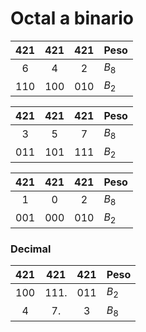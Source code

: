 # Octal a binario

| 421 | 421 | 421 | Peso    |
|:---:|:---:|:---:| ------- |
|  6  |  4  |  2  | $B_{8}$ |
| 110 | 100 | 010 | $B_{2}$ |

| 421 | 421 | 421 | Peso    |
|:---:|:---:|:---:| ------- |
|  3  |  5  |  7  | $B_{8}$ |
| 011 | 101 | 111 | $B_{2}$ |

| 421 | 421 | 421 | Peso    |
|:---:|:---:|:---:| ------- |
|  1  |  0  |  2  | $B_{8}$ |
| 001 | 000 | 010 | $B_{2}$ |
### Decimal

| 421 | 421  | 421 | Peso    |
| :-: | :--: | :-: | ------- |
| 100 | 111. | 011 | $B_{2}$ |
|  4  |  7.  |  3  | $B_{8}$ |
